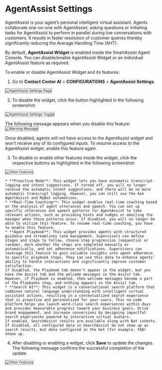 # AgentAssist Settings

AgentAssist is your agent’s personal intelligent virtual assistant. Agents collaborate one-on-one with AgentAssist, asking questions or initiating tasks for AgentAssist to perform in parallel during live conversations with customers. It results in faster resolution of customer queries thereby significantly reducing the Average Handling Time (AHT).

By default, **AgentAssist Widget** is enabled inside the SmartAssist Agent Console. You can disable/enable AgentAssist Widget or an individual AgentAssist feature as required.

To enable or disable AgentAssist Widget and its features:

1. Go to **Contact Center AI** > **CONFIGURATIONS** > **AgentAssist Settings**.
<img src="../images/agentassist-settings-page.png" alt="AgentAssist Settings Page" title="AgentAssist Settings Page" style="border: 1px solid gray; zoom:80%;">

2. To disable the widget, click the button highlighted in the following screenshot:
<img src="../images/widget-toggle.png" alt="AgentAssist Settings Toggle" title="AgentAssist Settings Toggle" style="border: 1px solid gray; zoom:80%;">

The following message appears when you disable this feature:
<img src="../images/warning-message.png" alt="Warning Message" title="Warning Message" style="border: 1px solid gray; zoom:80%;">

Once disabled, agents will not have access to the AgentAssist widget and won’t receive any of its configured inputs. To resume access to the AgentAssist widget, enable this feature again.

3. To disable or enable other features inside the widget, click the respective buttons as highlighted in the following screenshot:
<img src="../images/additional-settings-toggle.png" alt="Other Features" title="Other Features" style="border: 1px solid gray; zoom:80%;">

    * **Proactive Mode**: This widget lets you have automatic transcript logging and intent suggestions. If turned off, you will no longer receive the automatic intent suggestions, and there will be no more automatic transcript logging. However, you can still use the Ask AgentAssist and MyBot automations.
    * **Real-Time Coaching**: This widget enables real-time coaching based on the analysis of agent utterances and speech. You can set up specific utterances and speech patterns for AgentAssist to take relevant actions, such as providing hints and nudges or emailing the manager when those patterns occur. If disabled, you will no longer be able to utilize this feature. To resume real-time coaching, you have to enable this feature.
    * **Agent Playbook**: This widget provides agents with structured guidance and streamlines task management. Supervisors can define stages and steps to follow, choose step progression (sequential or random), mark whether the steps are completed manually or automatically, and set adherence notifications. Supervisors can leverage this feature to gain valuable insights into agent adherence to specific playbook steps. They can use this data to enhance agents’ ability to handle interactions and significantly improve customer satisfaction.
    If disabled, the Playbook tab doesn’t appear in the widget, but you have the Assist tab and the welcome messages in the Assist tab. However, if Playbook is enabled, then welcome messages become a part of the Playbooks step, and nothing appears in the Assist tab.
    * **Search AI**: This widget is a conversational search platform that combines natural language understanding with intelligent virtual assistant actions, resulting in a contextualized search experience that is proactive and personalized for your users. This no-code platform helps you launch word-class search experiences within days and provides measurable progress toward your business goals. Drive brand engagement, and increase conversions by designing impactful search experiences powered by interactive virtual avatars.
    If enabled, SearchAssist results are available along with Bot intents. If disabled, all configured data in SearchAssist do not show up as search results, but data configured in the bot (for example, FAQ) shows up.
4. After disabling or enabling a widget, click **Save** to update the changes. The following message confirms the successful completion of the update.  
<img src="../images/confirmation-message.png" alt="Other Features" title="Other Features" style="border: 1px solid gray; zoom:80%;">